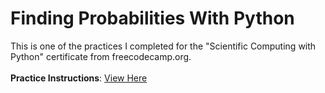 # Finding Probabilities With Python
This is one of the practices I completed for the "Scientific Computing with Python" certificate from freecodecamp.org. <br><br>
**Practice Instructions**: [View Here](https://www.freecodecamp.org/learn/scientific-computing-with-python/scientific-computing-with-python-projects/probability-calculator) <br>
